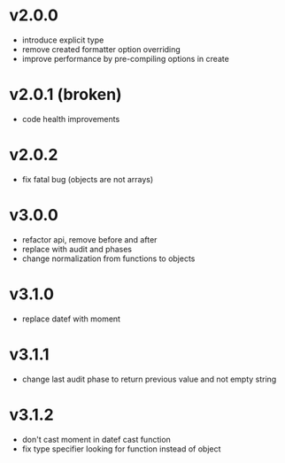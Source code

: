 
# v2.0.0

- introduce explicit type
- remove created formatter option overriding
- improve performance by pre-compiling options in create

# v2.0.1 (broken)

- code health improvements

# v2.0.2

- fix fatal bug (objects are not arrays)

# v3.0.0

- refactor api, remove before and after
- replace with audit and phases
- change normalization from functions to objects

# v3.1.0

- replace datef with moment

# v3.1.1

- change last audit phase to return previous value and not empty string

# v3.1.2

- don't cast moment in datef cast function
- fix type specifier looking for function instead of object

